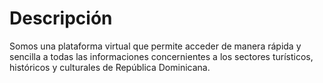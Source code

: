 # Descripción

Somos una plataforma virtual que permite acceder de manera rápida y sencilla a todas las informaciones concernientes a los sectores turísticos, históricos y culturales de República Dominicana.
